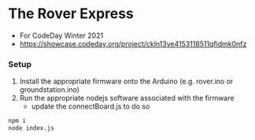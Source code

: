 # The Rover Express
- For CodeDay Winter 2021
- https://showcase.codeday.org/project/ckln13ve4153118511qfidmk0nfz

### Setup
1. Install the appropriate firmware onto the Arduino (e.g. rover.ino or groundstation.ino)
2. Run the appropriate nodejs software associated with the firmware
    - update the connectBoard.js to do so
```cmd
npm i
node index.js
```